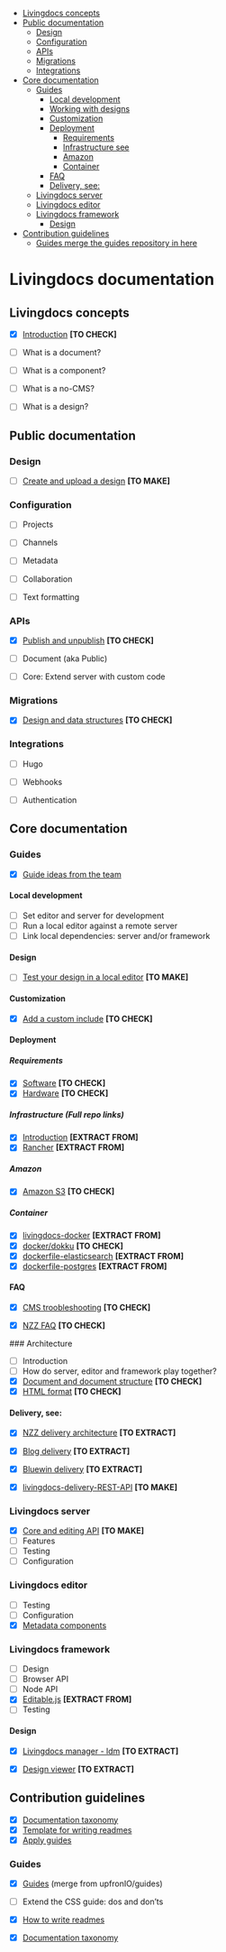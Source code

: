 - [Livingdocs concepts](#livingdocs-concepts)
- [Public documentation](#public-documentation)
  - [Design](#design)
  - [Configuration](#configuration)
  - [APIs](#apis)
  - [Migrations](#migrations)
  - [Integrations](#integrations)
- [Core documentation](#core-documentation)
  - [Guides](#guides)
    - [Local development](#local-development)
    - [Working with designs](#working-with-designs)
    - [Customization](#customization)
    - [Deployment](#deployment)
      - [Requirements](#requirements)
      - [Infrastructure see](#infrastructure-see)
      - [Amazon](#amazon)
      - [Container](#container)
    - [FAQ](#faq)
    - [Delivery, see:](#delivery-see)
  - [Livingdocs server](#livingdocs-server)
  - [Livingdocs editor](#livingdocs-editor)
  - [Livingdocs framework](#livingdocs-framework)
    - [Design](#design-1)
- [Contribution guidelines](#contribution-guidelines)
  - [Guides merge the guides repository in here](#guides-merge-the-guides-repository-in-here)




# Livingdocs documentation




## Livingdocs concepts

- [x] [Introduction](./livingdocs-concepts/introduction.md) **[TO CHECK]**
- [ ] What is a document?
- [ ] What is a component?
- [ ] What is a no-CMS?
- [ ] What is a design?




## Public documentation


### Design

- [ ] [Create and upload a design](./livingdocs-documentation/design)  **[TO MAKE]**


### Configuration

- [ ] Projects
- [ ] Channels
- [ ] Metadata
- [ ] Collaboration
- [ ] Text formatting


### APIs

- [x] [Publish and unpublish](./public-documentation/APIs/publish-plugin.md) **[TO CHECK]**
- [ ] Document (aka Public)
- [ ] Core: Extend server with custom code


### Migrations

- [x] [Design and data structures](./public-documentation/migrations/migrations.md)  **[TO CHECK]**


### Integrations

- [ ] Hugo
- [ ] Webhooks
- [ ] Authentication




## Core documentation


### Guides

- [x] [Guide ideas from the team](./core-documentation/guide-ideas-from-the-team.md)

#### Local development
- [ ] Set editor and server for development
- [ ] Run a local editor against a remote server
- [ ] Link local dependencies: server and/or framework

#### Design
- [ ] [Test your design in a local editor](./core-documentation/design) **[TO MAKE]**

#### Customization
- [x] [Add a custom include](./core-documentation/customization/add-custom-include.md) **[TO CHECK]**

#### Deployment

##### Requirements
- [x] [Software](./core-documentation/guides/deployment/requirements.md) **[TO CHECK]**
- [x] [Hardware](./core-documentation/guides/deployment/hardware-requirements.md) **[TO CHECK]**

##### Infrastructure (Full repo links)
- [x] [Introduction](https://github.com/upfrontIO/infrastructure) **[EXTRACT FROM]**
- [x] [Rancher](https://github.com/upfrontIO/livingdocs-rancher)  **[EXTRACT FROM]**

##### Amazon
- [x] [Amazon S3](./core-documentation/guides/amazon/amazon_s3.md) **[TO CHECK]**

##### Container
- [x] [livingdocs-docker](https://github.com/upfrontIO/livingdocs-docker) **[EXTRACT FROM]**
- [x]  [docker/dokku](./core-documentation/deployment/container/docker.md) **[TO CHECK]**
- [x] [dockerfile-elasticsearch](https://github.com/upfrontIO/dockerfile-elasticsearch) **[EXTRACT FROM]**
- [x] [dockerfile-postgres](https://github.com/upfrontIO/dockerfile-postgres) **[EXTRACT FROM]**

#### FAQ
- [x] [CMS troobleshooting](./core-documentation/guides/faq/nzzdev_cms-troubleshoot-guide_README.md) **[TO CHECK]**
- [x] [NZZ FAQ](./core-documentation/guides/faq/nzzdev_morpheus_livingdocs_README.md) **[TO CHECK]**


### Architecture

- [ ] Introduction
- [ ] How do server, editor and framework play together?
- [x] [Document and document structure](./core-documentation/architecture/nzzdev_nzz-standard_docs_html-format.md) **[TO CHECK]**
- [x] [HTML format](./core-documentation/architecture/nzzdev_nzz-standard_docs_json-format.md) **[TO CHECK]**

#### Delivery, see:
  - [x] [NZZ delivery architecture](https://github.com/nzzdev/cms-guide/tree/master/architecture) **[TO EXTRACT]**
  - [x] [Blog delivery](https://github.com/upfrontIO/livingdocs-delivery) **[TO EXTRACT]**
  - [x] [Bluewin delivery](https://github.com/upfrontIO/bluewin-delivery) **[TO EXTRACT]**
  - [x] [livingdocs-delivery-REST-API](./core-documentation/architecture/delivery) **[TO MAKE]**


### Livingdocs server

- [x] [Core and editing API](./core-documentation/livingdocs-server) **[TO MAKE]**
- [ ] Features
- [ ] Testing
- [ ] Configuration

### Livingdocs editor

  - [ ] Testing
  - [ ] Configuration
  - [x] [Metadata components](./core-documentation/livingdocs-editor/configurable-metadata-screen.md)

### Livingdocs framework

- [ ] Design
- [ ] Browser API
- [ ] Node API
- [x] [Editable.js](https://github.com/upfrontIO/editable.js) **[EXTRACT FROM]**
- [ ] Testing

#### Design

- [x] [Livingdocs manager - ldm](https://github.com/upfrontIO/livingdocs-manager) **[TO EXTRACT]**
- [x] [Design viewer](https://github.com/upfrontIO/livingdocs-design-viewer) **[TO EXTRACT]**




## Contribution guidelines

- [x] [Documentation taxonomy]()
- [x] [Template for writing readmes]()
- [x] [Apply guides](https://github.com/upfrontIO/apply-guides)

### Guides
- [x] [Guides](./contribution-guidelines/guides) (merge from upfronIO/guides)
- [ ] Extend the CSS guide: dos and don’ts
- [x] [How to write readmes](./contribution-guidelines/how-to-write-readmes.md)
- [x] [Documentation taxonomy](./contribution-guidelines/documentation-taxonomy.md)

